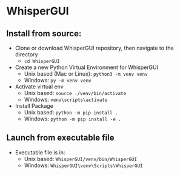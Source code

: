 # WhisperGUI

## Install from source:

* Clone or download WhisperGUI repository, then navigate to the directory
    * `cd WhisperGUI`
* Create a new Python Virtual Environment for WhisperGUI
    * Unix based (Mac or Linux):
      `python3 -m venv venv`
    * Windows:
      `py -m venv venv`
* Activate virtual env
    * Unix based:
      `source ./venv/bin/activate`
    * Windows:
      `venv\scripts\activate`
* Install Package
    * Unix based:
      `python -m pip install .`
    * Windows:
      `python -m pip install -e .`

## Launch from executable file
* Executable file is in:
    * Unix based:
      `WhisperGUI/venv/bin/WhisperGUI`
    * Windows:
      `WhisperGUI\venv\Scripts\WhisperGUI`
